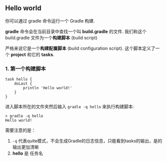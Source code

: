 ## Hello world

你可以通过 gradle 命令运行一个 Gradle 构建.

**gradle** 命令会在当前目录中查找一个叫 **build.gradle** 的文件. 我们称这个 build.gradle 文件为一个**构建脚本** (build script)

严格来说它是一个**构建配置脚本** (build configuration script). 这个脚本定义了一个 **project** 和它的 **tasks**.

### 1. 第一个构建脚本

```
task hello {
    doLast {
        println 'Hello world!'
    }
}

```

进入脚本所在的文件夹然后输入 `gradle -q hello` 来执行构建脚本:

    > gradle -q hello
    Hello world!

需要注意的是：

1. `-q` 代表quite模式，不会生成Gradle的日志信息，只能看到tasks的输出，是的输出更加清晰
2. **hello** 是 任务名


